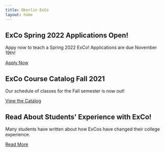 ```yaml
---
title: Oberlin ExCo
layout: home
---
```



## ExCo Spring 2022 Applications Open!

Appy now to teach a Spring 2022 ExCo! Applications are due November 19th!

<a href="/Apply to Teach/applying" class="primary-btn about-btn">Apply Now</a>


## ExCo Course Catalog Fall 2021

Our schedule of classes for the Fall semester is now out!

<a href="/catalog" class="primary-btn about-btn">View the Catalog</a>

## Read About Students' Experience with ExCo!

Many students have written about how ExCos have changed their college experience.

<a href="/resources/readmore" class="primary-btn about-btn">Read More</a>
